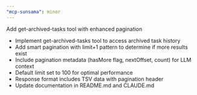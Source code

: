 ```yaml
---
"mcp-sunsama": minor
---
```


Add get-archived-tasks tool with enhanced pagination

- Implement get-archived-tasks tool to access archived task history
- Add smart pagination with limit+1 pattern to determine if more results exist
- Include pagination metadata (hasMore flag, nextOffset, count) for LLM context
- Default limit set to 100 for optimal performance
- Response format includes TSV data with pagination header
- Update documentation in README.md and CLAUDE.md